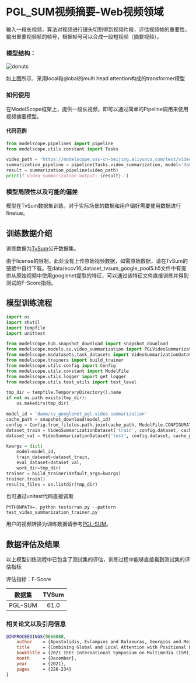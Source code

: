 
# PGL_SUM视频摘要-Web视频领域
输入一段长视频，算法对视频进行镜头切割得到视频片段，评估视频帧的重要性，输出重要视频帧的帧号，根据帧号可以合成一段短视频（摘要视频）。
<!--


输入视频：

[![IMAGE ALT TEXT](https://modelscope.cn/api/v1/models/damo/cv_googlenet_pgl-video-summarization/repo?Revision=master&FilePath=video/preview_input_4.jpg&View=true)](https://dmshared.oss-cn-hangzhou.aliyuncs.com/james.wjg/MAAS/video/video_category_test_video.mp4?OSSAccessKeyId=LTAI5tC7NViXtQKpxFUpxd3a&Expires=2023833695&Signature=9ZUwnqVyGdMlmukFazup0r9%2BbJ8%3D)


输出摘要视频：

[![IMAGE ALT TEXT](https://modelscope.cn/api/v1/models/damo/cv_googlenet_pgl-video-summarization/repo?Revision=master&FilePath=video/preview_output_4.jpg&View=true)](https://dmshared.oss-cn-hangzhou.aliyuncs.com/james.wjg/MAAS/video/summarization_result.mp4?OSSAccessKeyId=LTAI5tC7NViXtQKpxFUpxd3a&Expires=2023835215&Signature=62dIjYT%2BjTkCiNbsSNY6u%2FicuYk%3D)
-->



### 模型结构：

<p align="left">
    <img src="video/framework.png" alt="donuts" />
    
如上图所示，采用local和global的multi head attention构成的transformer模型

### 如何使用
在ModelScope框架上，提供一段长视频，即可以通过简单的Pipeline调用来使用视频摘要模型。

#### 代码范例
```python
from modelscope.pipelines import pipeline
from modelscope.utils.constant import Tasks

video_path = 'https://modelscope.oss-cn-beijing.aliyuncs.com/test/videos/video_category_test_video.mp4'
summarization_pipeline = pipeline(Tasks.video_summarization, model='damo/cv_googlenet_pgl-video-summarization')
result = summarization_pipeline(video_path)
print(f'video summarization output: {result}.')
```
### 模型局限性以及可能的偏差
模型在TvSum数据集训练，对于实际场景的数据和用户偏好需要使用数据进行finetue。

## 训练数据介绍
训练数据为[TvSum](https://github.com/yalesong/tvsum)公开数据集。

由于license的限制，此处没有上传原始视频数据，如需原始数据，请在TvSum的链接中自行下载。在data/eccv16_dataset_tvsum_google_pool5.h5文件中有提供从原始视频中使用googlenet提取的特征，可以通过该特征文件直接训练并得到测试的F-Score指标。


## 模型训练流程
```python
import os
import shutil
import tempfile
import unittest

from modelscope.hub.snapshot_download import snapshot_download
from modelscope.models.cv.video_summarization import PGLVideoSummarization
from modelscope.msdatasets.task_datasets import VideoSummarizationDataset
from modelscope.trainers import build_trainer
from modelscope.utils.config import Config
from modelscope.utils.constant import ModelFile
from modelscope.utils.logger import get_logger
from modelscope.utils.test_utils import test_level

tmp_dir = tempfile.TemporaryDirectory().name
if not os.path.exists(tmp_dir):
    os.makedirs(tmp_dir)

model_id = 'damo/cv_googlenet_pgl-video-summarization'
cache_path = snapshot_download(model_id)
config = Config.from_file(os.path.join(cache_path, ModelFile.CONFIGURATION))
dataset_train = VideoSummarizationDataset('train', config.dataset, cache_path)
dataset_val = VideoSummarizationDataset('test', config.dataset, cache_path)

kwargs = dict(
    model=model_id,
    train_dataset=dataset_train,
    eval_dataset=dataset_val,
    work_dir=tmp_dir)
trainer = build_trainer(default_args=kwargs)
trainer.train()
results_files = os.listdir(tmp_dir)
```

也可通过unitest代码直接调取

```shell
PYTHONPATH=. python tests/run.py --pattern test_video_summarization_trainer.py
```

用户的视频转换为训练数据请参考[PGL-SUM](https://github.com/e-apostolidis/PGL-SUM)。

## 数据评估及结果

以上模型训练流程中已包含了测试集的评估，训练过程中能够直接看到测试集的评估指标

评估指标：F-Score

|   数据集   | TVSum |
|:-------:| :----: |
| PGL-SUM | 61.0 |

### 相关论文以及引用信息

```BibTeX
@INPROCEEDINGS{9666088,
    author    = {Apostolidis, Evlampios and Balaouras, Georgios and Mezaris, Vasileios and Patras, Ioannis},
    title     = {Combining Global and Local Attention with Positional Encoding for Video Summarization},
    booktitle = {2021 IEEE International Symposium on Multimedia (ISM)},
    month     = {December},
    year      = {2021},
    pages     = {226-234}
}
```
